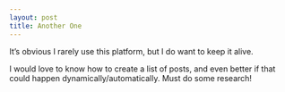 ```yaml
---
layout: post
title: Another One
---
```


It’s obvious I rarely use this platform, but I do want to keep it alive.

I would love to know how to create a list of posts, and even better if that could happen dynamically/automatically. Must do some research!
